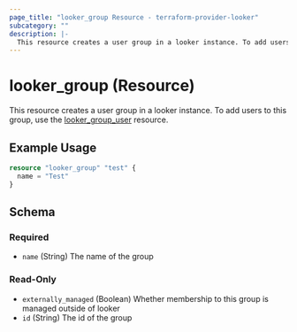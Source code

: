 ```yaml
---
page_title: "looker_group Resource - terraform-provider-looker"
subcategory: ""
description: |-
  This resource creates a user group in a looker instance. To add users to this group, use the lookergroupuser https://github.com/resolutionlife/terraform-provider-looker/blob/main/docs/resources/group_user.md resource.
---
```


# looker_group (Resource)

This resource creates a user group in a looker instance. To add users to this group, use the [looker_group_user](https://github.com/resolutionlife/terraform-provider-looker/blob/main/docs/resources/group_user.md) resource.

## Example Usage

```terraform
resource "looker_group" "test" {
  name = "Test"
}
```

<!-- schema generated by tfplugindocs -->
## Schema

### Required

- `name` (String) The name of the group

### Read-Only

- `externally_managed` (Boolean) Whether membership to this group is managed outside of looker
- `id` (String) The id of the group

